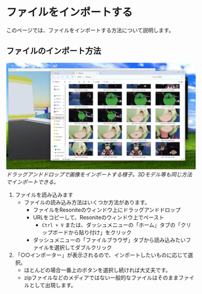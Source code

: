 # ファイルをインポートする
このページでは、ファイルをインポートする方法について説明します。

## ファイルのインポート方法
![ファイルのインポート](../image/imageImport.webp)
*ドラッグアンドドロップで画像をインポートする様子。3Dモデル等も同じ方法でインポートできる。*

1. ファイルを読み込みます
   - ファイルの読み込み方法はいくつか方法があります。
      - ファイルをResoniteのウィンドウ上にドラッグアンドドロップ
      - URLをコピーして、Resoniteのウィンドウ上でペースト
        - `Ctrl + V` または、ダッシュメニューの「ホーム」タブの「クリップボードから貼り付け」をクリック
      - ダッシュメニューの「ファイルブラウザ」タブから読み込みたいファイルを選択してダブルクリック
2. 「○○インポーター」が表示されるので、インポートしたいものに応じて選択。
   - ほとんどの場合一番上のボタンを選択し続ければ大丈夫です。
   - zipファイルなどのメディアではない一般的なファイルはそのままファイルとして出現します。